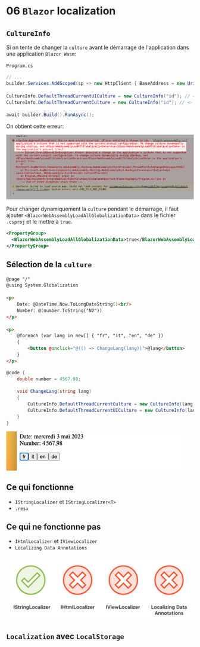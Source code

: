 # 06 `Blazor` localization



## `CultureInfo`

Si on tente de changer la `culture` avant le démarrage de l'application dans une application `Blazor Wasm`:

`Program.cs`

```cs
// ...
builder.Services.AddScoped(sp => new HttpClient { BaseAddress = new Uri(builder.HostEnvironment.BaseAddress) });

CultureInfo.DefaultThreadCurrentUICulture = new CultureInfo("id"); // <- ici
CultureInfo.DefaultThreadCurrentCulture = new CultureInfo("id"); // <- ici

await builder.Build().RunAsync();
```

On obtient cette erreur:

![culture-set-before-app-run](assets/culture-set-before-app-run.png)

Pour changer dynamiquement la `culture` pendant le démarrage, il faut ajouter `<BlazorWebAssemblyLoadAllGlobalizationData>`  dans le fichier `.csproj` et le mettre à `true`.

```xml
<PropertyGroup>
  <BlazorWebAssemblyLoadAllGlobalizationData>true</BlazorWebAssemblyLoadAllGlobalizationData>
</PropertyGroup>
```



## Sélection de la `culture`

```html
@page "/"
@using System.Globalization

<p>
    Date: @DateTime.Now.ToLongDateString()<br/>
    Number: @(number.ToString("N2"))
</p>

<p>
    @foreach (var lang in new[] { "fr", "it", "en", "de" })
    {
        <button @onclick="@(() => ChangeLang(lang))">@lang</button>
    }
</p>
```

```cs
@code {
    double number = 4567.98;

    void ChangeLang(string lang)
    {
        CultureInfo.DefaultThreadCurrentCulture = new CultureInfo(lang);
        CultureInfo.DefaultThreadCurrentUICulture = new CultureInfo(lang);
    }
}
```

<img src="assets/selector-of-culture-blazor-wasm.png" alt="selector-of-culture-blazor-wasm" />

## Ce qui fonctionne

- `IStringLocalizer` et `IStringLocalizer<T>`
- `.resx`



## Ce qui ne fonctionne pas

- `IHtmlLocalizer` et `IViewLocalizer`
- `Localizing Data Annotations`

<img src="assets/localization-support-in-blazor.png" alt="localization-support-in-blazor" />



## `Localization` avec `LocalStorage`

